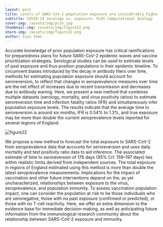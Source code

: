 ```yaml
---
layout: post
title: Levels of SARS-CoV-2 population exposure are considerably higher than suggested by seroprevalence surveys
subtitle: COVID-19 serology vs. exposure; PLOS Computational Biology
cover-img: /assets/img/prin.jpg
thumbnail-img: /assets/img/figure22.png
share-img: /assets/img/figure22.png
author: Siyu Chen
---
```

Accurate knowledge of prior population exposure has critical ramifications for preparedness plans for future SARS-CoV-2 epidemic waves and vaccine prioritization strategies. Serological studies can be used to estimate levels of past exposure and thus position populations in their epidemic timeline. To circumvent biases introduced by the decay in antibody titers over time, methods for estimating population exposure should account for seroreversion, to reflect that changes in seroprevalence measures over time are the net effect of increases due to recent transmission and decreases due to antibody waning. Here, we present a new method that combines multiple datasets (serology, mortality, and virus positivity ratios) to estimate seroreversion time and infection fatality ratios (IFR) and simultaneously infer population exposure levels. The results indicate that the average time to seroreversion is around six months, IFR is 0.54% to 1.3%, and true exposure may be more than double the current seroprevalence levels reported for several regions of England.

![figure22](https://SiyuChenOxf.github.io/assets/img/figure22.png)

We propose a new method to forecast the total exposure to SARS-CoV-2 from seroprevalence data that accounts for seroreversion and uses daily mortality and test positivity ratio data to aid inference. The associated estimate of time to seroreversion of 176 days (95% CrI: 159–197 days) lies within realistic limits derived from independent sources. The total exposure in regions of England estimated using this method is more than double the latest seroprevalence measurements. Implications for the impact of vaccination and other future interventions depend on the, as yet uncharacterized, relationships between exposure to the virus, seroprevalence, and population immunity. To assess vaccination population impact, one can consider the population at risk to be those individuals who are seronegative, those with no past exposure (confirmed or predicted), or those with no T-cell reactivity. Here, we offer an extra dimension to the evidence base for immediate decision-making, as well as anticipating future information from the immunological research community about the relationship between SARS-CoV-2 exposure and immunity.

